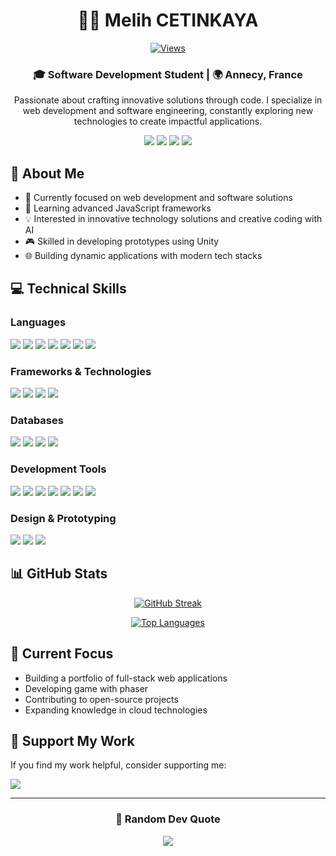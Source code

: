 <div align="center">
  
# 👨‍💻 Melih CETINKAYA

[![Views](https://komarev.com/ghpvc/?username=melih0132&color=blue&style=flat-square&label=Profile+Views)](https://github.com/melih0132)

### 🎓 Software Development Student | 🌍 Annecy, France

Passionate about crafting innovative solutions through code. I specialize in web development and software engineering, constantly exploring new technologies to create impactful applications.

[<img src="https://img.shields.io/badge/LinkedIn-%230077B5.svg?style=for-the-badge&logo=linkedin&logoColor=white" />](https://linkedin.com/in/melih-ctk)
[<img src="https://img.shields.io/badge/Instagram-%23E4405F.svg?style=for-the-badge&logo=Instagram&logoColor=white" />](https://instagram.com/m.ctk1)
[<img src="https://img.shields.io/badge/X-black.svg?style=for-the-badge&logo=X&logoColor=white" />](https://x.com/MelMet32)
[<img src="https://img.shields.io/badge/-Stackoverflow-FE7A16?style=for-the-badge&logo=stack-overflow&logoColor=white" />](https://stackoverflow.com/users/23113808)

</div>

## 🚀 About Me

- 🎯 Currently focused on web development and software solutions
- 🌱 Learning advanced JavaScript frameworks
- 💡 Interested in innovative technology solutions and creative coding with AI
- 🎮 Skilled in developing prototypes using Unity
- 🌐 Building dynamic applications with modern tech stacks

## 💻 Technical Skills

### Languages
<div align="left">
  <img src="https://img.shields.io/badge/C%23-%23239120.svg?style=for-the-badge&logo=csharp&logoColor=white" />
  <img src="https://img.shields.io/badge/Python-%233572A0.svg?style=for-the-badge&logo=python&logoColor=white" />
  <img src="https://img.shields.io/badge/HTML5-%23E34F26.svg?style=for-the-badge&logo=html5&logoColor=white" />
  <img src="https://img.shields.io/badge/CSS3-%231572B6.svg?style=for-the-badge&logo=css3&logoColor=white" />
  <img src="https://img.shields.io/badge/JavaScript-%23323330.svg?style=for-the-badge&logo=javascript&logoColor=%23F7DF1E" />
  <img src="https://img.shields.io/badge/PHP-%777BB4.svg?style=for-the-badge&logo=php&logoColor=white" />
  <img src="https://img.shields.io/badge/SQL-%234479A1.svg?style=for-the-badge&logo=mysql&logoColor=white" />
</div>

### Frameworks & Technologies
<div align="left">
  <img src="https://img.shields.io/badge/node.js-6DA55F?style=for-the-badge&logo=node.js&logoColor=white" />
  <img src="https://img.shields.io/badge/express.js-%23404d59.svg?style=for-the-badge&logo=express&logoColor=%2361DAFB" />
  <img src="https://img.shields.io/badge/Socket.io-%23323330.svg?style=for-the-badge&logo=socketdotio&logoColor=white" />
  <img src="https://img.shields.io/badge/Laravel-%23FF2D20.svg?style=for-the-badge&logo=laravel&logoColor=white" />
</div>

### Databases
<div align="left">
  <img src="https://img.shields.io/badge/PostgreSQL-%23316192.svg?style=for-the-badge&logo=postgresql&logoColor=white" />
  <img src="https://img.shields.io/badge/MariaDB-%230072b7.svg?style=for-the-badge&logo=mariadb&logoColor=white" />
  <img src="https://img.shields.io/badge/PgAdmin4-%230E2A7A.svg?style=for-the-badge&logo=pgadmin&logoColor=white" />
  <img src="https://img.shields.io/badge/PhpMyAdmin-%230C7D9A.svg?style=for-the-badge&logo=phpmyadmin&logoColor=white" />
</div>

### Development Tools
<div align="left">
  <img src="https://img.shields.io/badge/VS%20Code-007ACC?style=for-the-badge&logo=visual-studio-code&logoColor=white" />
  <img src="https://img.shields.io/badge/Visual%20Studio%202022-5C2D91?style=for-the-badge&logo=visualstudio&logoColor=white" />
  <img src="https://img.shields.io/badge/git-%23F05033.svg?style=for-the-badge&logo=git&logoColor=white" />
  <img src="https://img.shields.io/badge/github-%23121011.svg?style=for-the-badge&logo=github&logoColor=white" />
  <img src="https://img.shields.io/badge/Linux-%23000000.svg?style=for-the-badge&logo=linux&logoColor=white" />
  <img src="https://img.shields.io/badge/Bash-%234E9A5B.svg?style=for-the-badge&logo=gnu-bash&logoColor=white" />
  <img src="https://img.shields.io/badge/Nodemon-%23F56565.svg?style=for-the-badge&logo=nodemon&logoColor=white" />
</div>

### Design & Prototyping
<div align="left">
  <img src="https://img.shields.io/badge/Figma-%23F24E1E.svg?style=for-the-badge&logo=figma&logoColor=white" />
  <img src="https://img.shields.io/badge/Adobe%20Illustrator-%23FF9A00.svg?style=for-the-badge&logo=adobe-illustrator&logoColor=white" />
  <img src="https://img.shields.io/badge/Adobe%20Photoshop-%23D83C6D.svg?style=for-the-badge&logo=adobephotoshop&logoColor=white" />
</div>

## 📊 GitHub Stats

<div align="center">
  
[![GitHub Streak](https://github-readme-streak-stats.herokuapp.com/?user=melih0132&theme=github_dark&hide_border=true)](https://github.com/melih0132)

[![Top Languages](https://github-readme-stats.vercel.app/api/top-langs/?username=melih0132&theme=github_dark&hide_border=true&include_all_commits=true&count_private=true&layout=compact)](https://github.com/melih0132)

</div>

## 🎯 Current Focus

- Building a portfolio of full-stack web applications
- Developing game with phaser
- Contributing to open-source projects
- Expanding knowledge in cloud technologies

## 💖 Support My Work

If you find my work helpful, consider supporting me:

[<img src="https://img.shields.io/badge/PayPal-00457C?style=for-the-badge&logo=paypal&logoColor=white" />](https://paypal.me/melih0132)

---

<div align="center">
  
### 💭 Random Dev Quote
  
![](https://quotes-github-readme.vercel.app/api?type=horizontal&theme=dark)

</div>
